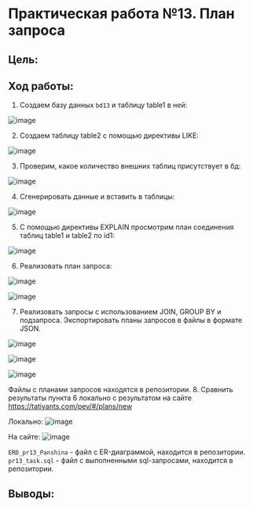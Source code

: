 # Практическая работа №13. План запроса

## Цель:


## Ход работы:
1. Создаем базу данных `bd13` и таблицу table1 в ней:

![image](https://github.com/user-attachments/assets/24080ced-9433-4f81-8ac5-e1ee78d6c685)

2. Создаем таблицу table2 с помощью директивы LIKE:

![image](https://github.com/user-attachments/assets/675c93d7-645e-45a9-842c-0af5898472dd)

3. Проверим, какое количество внешних таблиц присутствует в бд:

![image](https://github.com/user-attachments/assets/fd53fdaf-3e08-404b-b313-b4341ccb1254)

4. Сгенерировать данные и вставить в таблицы:

![image](https://github.com/user-attachments/assets/ec1d3968-bcf2-4cc3-b4bd-3583c6ab88fa)

5. С помощью директивы EXPLAIN просмотрим план соединения таблиц table1 и table2 по id1:

![image](https://github.com/user-attachments/assets/38394104-b14c-42b5-84b8-dfa62187dc81)

6. Реализовать план запроса:

![image](https://github.com/user-attachments/assets/eadf0079-099f-4ed9-93e5-4f9c2d6fc2b4)

![image](https://github.com/user-attachments/assets/0a8a2633-1f94-4512-801d-de9b44ec6150)

7. Реализовать запросы с использованием JOIN, GROUP BY и подзапроса. Экспортировать планы запросов в файлы в формате JSON.

![image](https://github.com/user-attachments/assets/8eeec24a-1859-4db2-b08b-b2c62298a987)

![image](https://github.com/user-attachments/assets/b74e7863-1564-4cb6-9817-565a086302e4)

![image](https://github.com/user-attachments/assets/0478c540-8f8a-40b4-a2a1-160ee1270d87)

Файлы с планами запросов находятся в репозитории.
8. Сравнить результаты пункта 6 локально с результатом на сайте https://tatiyants.com/pev/#/plans/new

Локально:
![image](https://github.com/user-attachments/assets/2abbfb2b-c319-4bee-9a92-d3f61026dab5)

На сайте:
![image](https://github.com/user-attachments/assets/be8ab74c-438f-402a-a6dc-e8310a16493b)

`ERD_pr13_Panshina` - файл с ER-диаграммой, находится в репозитории.
`pr13_task.sql` - файл с выполненными sql-запросами, находится в репозитории.

## Выводы:
